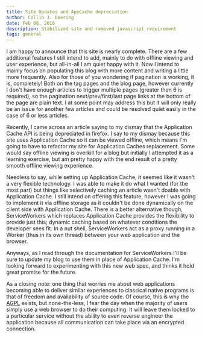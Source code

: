 ```yaml
---
title: Site Updates and AppCache depreciation
author: Collin J. Doering
date: Feb 08, 2016
description: Stabilized site and removed javascript requirement
tags: general
---
```


I am happy to announce that this site is nearly complete. There are a few additional features I
still intend to add, mainly to do with offline viewing and user experience, but all-in-all I am
quiet happy with it. Now I intend to mainly focus on populating this blog with more content and
writing a little more frequently. Also for those of you wondering if pagination is working, it
is, completely! Both on the tag pages and the blog page, however currently I don't have enough
articles to trigger multiple pages (greater then 6 is required), so the pagination
next/prev/first/last page links at the bottom of the page are plain text. I at some point may
address this but it will only really be an issue for another few articles and could be resolved
quiet easily in the case of 6 or less articles.

Recently, I came across an article saying to my dismay that the Application Cache API is being
depreciated in firefox. I say to my dismay because this site uses Application Cache so it can
be viewed offline, which means I'm going to have to refactor my site for Application Caches
replacement. Some would say offline viewing is overkill for a blog but initially I attempted it
as a learning exercise, but am pretty happy with the end result of a pretty smooth offline
viewing experience.

<!--more-->

Needless to say, while setting up Application Cache, it seemed like it wasn't a very flexible
technology. I was able to make it do what I wanted (for the most part) but things like
selectively caching an article wasn't doable with Application Cache. I still intend on offering
this feature, however I was going to implement it via offline storage as it couldn't be done
dynamically on the client side with Application Cache. There is a better alternative though,
ServiceWorkers which replaces Application Cache provides the flexibility to provide just this;
dynamic caching based on whatever conditions the developer sees fit. In a nut shell,
ServiceWorkers act as a proxy running in a Worker (thus in its own thread) between your web
application and the browser.

Anyways, as I read through the documentation for ServiceWorkers I'll be sure to update my blog
to use them in place of Application Cache. I'm looking forward to experimenting with this new
web spec, and thinks it hold great promise for the future.

As a closing note: one thing that worries me about web applications becoming able to deliver
similar experiences to classical native programs is that of freedom and availability of source
code. Of course, this is why the [AGPL](http://www.gnu.org/licenses/agpl-3.0.html) exists, but
none-the-less, I fear the day when the majority of users simply use a web browser to do their
computing. It will leave them locked to a particular service without the ability to even
reverse engineer the application because all communication can take place via an encrypted
connection.
